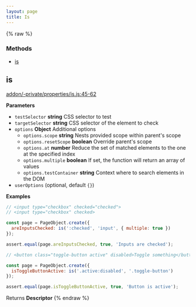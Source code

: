 ```yaml
---
layout: page
title: Is
---
```


{% raw %}
### Methods

- [is](#is)

## is

[addon/-private/properties/is.js:45-62](https://github.com/san650/ember-cli-page-object/blob/eeba8e285bd3a52c66ab6d2979f23b64bf9235fd/addon/-private/properties/is.js#L45-L62 "Source code on GitHub")

**Parameters**

-   `testSelector` **string** CSS selector to test
-   `targetSelector` **string** CSS selector of the element to check
-   `options` **Object** Additional options
    -   `options.scope` **string** Nests provided scope within parent's scope
    -   `options.resetScope` **boolean** Override parent's scope
    -   `options.at` **number** Reduce the set of matched elements to the one at the specified index
    -   `options.multiple` **boolean** If set, the function will return an array of values
    -   `options.testContainer` **string** Context where to search elements in the DOM
-   `userOptions`   (optional, default `{}`)

**Examples**

```javascript
// <input type="checkbox" checked="checked">
// <input type="checkbox" checked>

const page = PageObject.create({
  areInputsChecked: is(':checked', 'input', { multiple: true })
});

assert.equal(page.areInputsChecked, true, 'Inputs are checked');
```

```javascript
// <button class="toggle-button active" disabled>Toggle something</button>

const page = PageObject.create({
  isToggleButtonActive: is('.active:disabled', '.toggle-button')
});

assert.equal(page.isToggleButtonActive, true, 'Button is active');
```

Returns **Descriptor** 
{% endraw %}